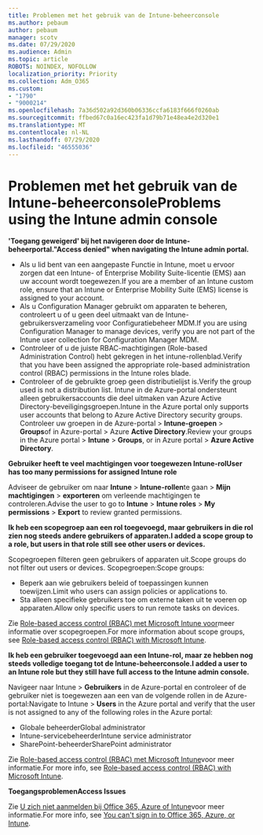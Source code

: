 ```yaml
---
title: Problemen met het gebruik van de Intune-beheerconsole
ms.author: pebaum
author: pebaum
manager: scotv
ms.date: 07/29/2020
ms.audience: Admin
ms.topic: article
ROBOTS: NOINDEX, NOFOLLOW
localization_priority: Priority
ms.collection: Adm_O365
ms.custom:
- "1790"
- "9000214"
ms.openlocfilehash: 7a36d502a92d360b06336ccfa6183f666f0260ab
ms.sourcegitcommit: ffbed67c0a16ec423fa1d79b71e48ea4e2d320e1
ms.translationtype: MT
ms.contentlocale: nl-NL
ms.lasthandoff: 07/29/2020
ms.locfileid: "46555036"
---
```

# <a name="problems-using-the-intune-admin-console"></a><span data-ttu-id="4a152-102">Problemen met het gebruik van de Intune-beheerconsole</span><span class="sxs-lookup"><span data-stu-id="4a152-102">Problems using the Intune admin console</span></span>

<span data-ttu-id="4a152-103">**'Toegang geweigerd' bij het navigeren door de Intune-beheerportal.**</span><span class="sxs-lookup"><span data-stu-id="4a152-103">**"Access denied" when navigating the Intune admin portal.**</span></span>

- <span data-ttu-id="4a152-104">Als u lid bent van een aangepaste Functie in Intune, moet u ervoor zorgen dat een Intune- of Enterprise Mobility Suite-licentie (EMS) aan uw account wordt toegewezen.</span><span class="sxs-lookup"><span data-stu-id="4a152-104">If you are a member of an Intune custom role, ensure that an Intune or Enterprise Mobility Suite (EMS) license is assigned to your account.</span></span>
- <span data-ttu-id="4a152-105">Als u Configuration Manager gebruikt om apparaten te beheren, controleert u of u geen deel uitmaakt van de Intune-gebruikersverzameling voor Configuratiebeheer MDM.</span><span class="sxs-lookup"><span data-stu-id="4a152-105">If you are using Configuration Manager to manage devices, verify you are not part of the Intune user collection for Configuration Manager MDM.</span></span>
- <span data-ttu-id="4a152-106">Controleer of u de juiste RBAC-machtigingen (Role-based Administration Control) hebt gekregen in het intune-rollenblad.</span><span class="sxs-lookup"><span data-stu-id="4a152-106">Verify that you have been assigned the appropriate role-based administration control (RBAC) permissions in the Intune roles blade.</span></span>
- <span data-ttu-id="4a152-107">Controleer of de gebruikte groep geen distributielijst is.</span><span class="sxs-lookup"><span data-stu-id="4a152-107">Verify the group used is not a distribution list.</span></span> <span data-ttu-id="4a152-108">Intune in de Azure-portal ondersteunt alleen gebruikersaccounts die deel uitmaken van Azure Active Directory-beveiligingsgroepen.</span><span class="sxs-lookup"><span data-stu-id="4a152-108">Intune in the Azure portal only supports user accounts that belong to Azure Active Directory security groups.</span></span> <span data-ttu-id="4a152-109">Controleer uw groepen in de Azure-portal > **Intune-groepen**  >  **Groups**of in Azure-portal > Azure **Active Directory**.</span><span class="sxs-lookup"><span data-stu-id="4a152-109">Review your groups in the Azure portal > **Intune** > **Groups**, or in Azure portal > **Azure Active Directory**.</span></span>

<span data-ttu-id="4a152-110">**Gebruiker heeft te veel machtigingen voor toegewezen Intune-rol**</span><span class="sxs-lookup"><span data-stu-id="4a152-110">**User has too many permissions for assigned Intune role**</span></span>

<span data-ttu-id="4a152-111">Adviseer de gebruiker om naar **Intune**  >  **Intune-rollen**te gaan  >  **Mijn machtigingen**  >  **exporteren** om verleende machtigingen te controleren.</span><span class="sxs-lookup"><span data-stu-id="4a152-111">Advise the user to go to **Intune** > **Intune roles** > **My permissions** > **Export** to review granted permissions.</span></span>

<span data-ttu-id="4a152-112">**Ik heb een scopegroep aan een rol toegevoegd, maar gebruikers in die rol zien nog steeds andere gebruikers of apparaten.**</span><span class="sxs-lookup"><span data-stu-id="4a152-112">**I added a scope group to a role, but users in that role still see other users or devices.**</span></span>

<span data-ttu-id="4a152-113">Scopegroepen filteren geen gebruikers of apparaten uit.</span><span class="sxs-lookup"><span data-stu-id="4a152-113">Scope groups do not filter out users or devices.</span></span> <span data-ttu-id="4a152-114">Scopegroepen:</span><span class="sxs-lookup"><span data-stu-id="4a152-114">Scope groups:</span></span>

- <span data-ttu-id="4a152-115">Beperk aan wie gebruikers beleid of toepassingen kunnen toewijzen.</span><span class="sxs-lookup"><span data-stu-id="4a152-115">Limit who users can assign policies or applications to.</span></span>
- <span data-ttu-id="4a152-116">Sta alleen specifieke gebruikers toe om externe taken uit te voeren op apparaten.</span><span class="sxs-lookup"><span data-stu-id="4a152-116">Allow only specific users to run remote tasks on devices.</span></span>

<span data-ttu-id="4a152-117">Zie [Role-based access control (RBAC) met Microsoft Intune voor](https://docs.microsoft.com/intune/role-based-access-control)meer informatie over scopegroepen.</span><span class="sxs-lookup"><span data-stu-id="4a152-117">For more information about scope groups, see  [Role-based access control (RBAC) with Microsoft Intune](https://docs.microsoft.com/intune/role-based-access-control).</span></span>

<span data-ttu-id="4a152-118">**Ik heb een gebruiker toegevoegd aan een Intune-rol, maar ze hebben nog steeds volledige toegang tot de Intune-beheerconsole.**</span><span class="sxs-lookup"><span data-stu-id="4a152-118">**I added a user to an Intune role but they still have full access to the Intune admin console.**</span></span>

<span data-ttu-id="4a152-119">Navigeer naar Intune > **Gebruikers** in de Azure-portal en controleer of de gebruiker niet is toegewezen aan een van de volgende rollen in de Azure-portal:</span><span class="sxs-lookup"><span data-stu-id="4a152-119">Navigate to Intune > **Users** in the Azure portal and verify that the user is not assigned to any of the following roles in the Azure portal:</span></span>

- <span data-ttu-id="4a152-120">Globale beheerder</span><span class="sxs-lookup"><span data-stu-id="4a152-120">Global administrator</span></span>
- <span data-ttu-id="4a152-121">Intune-servicebeheerder</span><span class="sxs-lookup"><span data-stu-id="4a152-121">Intune service administrator</span></span>
- <span data-ttu-id="4a152-122">SharePoint-beheerder</span><span class="sxs-lookup"><span data-stu-id="4a152-122">SharePoint administrator</span></span>

<span data-ttu-id="4a152-123">Zie [Role-based access control (RBAC) met Microsoft Intune](https://docs.microsoft.com/intune/role-based-access-control)voor meer informatie.</span><span class="sxs-lookup"><span data-stu-id="4a152-123">For more info, see [Role-based access control (RBAC) with Microsoft Intune](https://docs.microsoft.com/intune/role-based-access-control).</span></span>

<span data-ttu-id="4a152-124">**Toegangsproblemen**</span><span class="sxs-lookup"><span data-stu-id="4a152-124">**Access Issues**</span></span>

<span data-ttu-id="4a152-125">Zie [U zich niet aanmelden bij Office 365, Azure of Intune](https://support.microsoft.com/help/2412085/you-can-t-sign-in-to-office-365-azure-or-intune)voor meer informatie.</span><span class="sxs-lookup"><span data-stu-id="4a152-125">For more info, see [You can't sign in to Office 365, Azure, or Intune](https://support.microsoft.com/help/2412085/you-can-t-sign-in-to-office-365-azure-or-intune).</span></span>